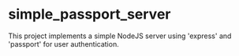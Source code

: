 # simple_passport_server

This project implements a simple NodeJS server using 'express' and 'passport' for user authentication.
